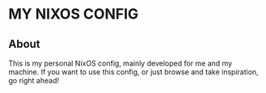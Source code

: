 # MY NIXOS CONFIG

## About

This is my personal NixOS config, mainly developed for me and my machine. If you want to use this config, or just browse and take inspiration, go right ahead!
